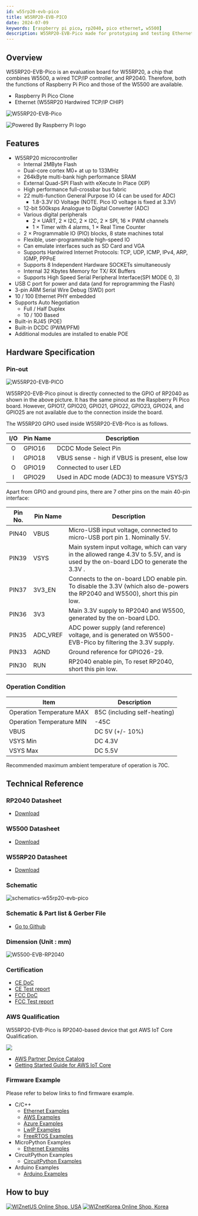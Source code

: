 ```yaml
---
id: w55rp20-evb-pico
title: W55RP20-EVB-PICO
date: 2024-07-09
keywords: [raspberry pi pico, rp2040, pico ethernet, w5500]
description: W55RP20-EVB-Pico made for prototyping and testing Ethernet capabilities on Pico
---
```


## Overview

W55RP20-EVB-Pico is an evaluation board for W55RP20, a chip that combines W5500, a wired TCP/IP controller, and RP2040.
Therefore, both the functions of Raspberry Pi Pico and those of the W5500 are available.

- Raspberry Pi Pico Clone
- Ethernet (W55RP20 Hardwired TCP/IP CHIP)

![W55RP20-EVB-Pico](/img/products/w55rp20-evb-pico/w55rp20-evb-pico-docs.png)

![Powered By Raspberry Pi logo](/img/pbp-logo-small.jpg)

## Features

- W55RP20 microcontroller
  - Internal 2MByte Flash
  - Dual-core cortex M0+ at up to 133MHz
  - 264kByte multi-bank high performance SRAM
  - External Quad-SPI Flash with eXecute In Place (XIP)
  - High performance full-crossbar bus fabric
  - 22 multi-function General Purpose IO (4 can be used for ADC)
    - 1.8-3.3V IO Voltage (NOTE. Pico IO voltage is fixed at 3.3V)
  - 12-bit 500ksps Analogue to Digital Converter (ADC)
  - Various digital peripherals
    - 2 × UART, 2 × I2C, 2 × I2C, 2 × SPI, 16 × PWM channels
    - 1 × Timer with 4 alarms, 1 × Real Time Counter
  - 2 × Programmable IO (PIO) blocks, 8 state machines total
  - Flexible, user-programmable high-speed IO
  - Can emulate interfaces such as SD Card and VGA
  - Supports Hardwired Internet Protocols: TCP, UDP, ICMP, IPv4, ARP, IGMP, PPPoE
  - Supports 8 Independent Hardware SOCKETs simultaneously
  - Internal 32 Kbytes Memory for TX/ RX Buffers
  - Supports High Speed Serial Peripheral Interface(SPI MODE 0, 3)
- USB C port for power and data (and for reprogramming the Flash)
- 3-pin ARM Serial Wire Debug (SWD) port
- 10 / 100 Ethernet PHY embedded
- Supports Auto Negotiation
  - Full / Half Duplex
  - 10 / 100 Based
- Built-in RJ45 (POE)
- Built-in DCDC (PWM/PFM)
- Additional modules are installed to enable POE

## Hardware Specification

### Pin-out

![W55RP20-EVB-PICO](/img/products/w55rp20-evb-pico/w55rp20-evb-pico-pinout.png)

W55RP20-EVB-Pico pinout is directly connected to the GPIO of RP2040 as shown in the above picture. It has the same pinout as the Raspberry Pi Pico board. However, GPIO17, GPIO20, GPIO21, GPIO22, GPIO23, GPIO24, and GPIO25 are not available due to the connection inside the board.

The W55RP20 GPIO used inside W55RP20-EVB-Pico is as follows.

| I/O  | Pin Name | Description                                    |
| :--: | -------- | ---------------------------------------------- |
|  O   | GPIO16   | DCDC Mode Select Pin                           |
|  I   | GPIO18   | VBUS sense - high if VBUS is present, else low |
|  O   | GPIO19   | Connected to user LED                          |
|  I   | GPIO29   | Used in ADC mode (ADC3) to measure VSYS/3      |


Apart from GPIO and ground pins, there are 7 other pins on the main 40-pin interface:

| Pin No. | Pin Name | Description                                                  |
| ------- | -------- | ------------------------------------------------------------ |
| PIN40   | VBUS     | Micro-USB input voltage, connected to micro-USB port pin 1. Nominally 5V. |
| PIN39   | VSYS     | Main system input voltage, which can vary in the allowed range 4.3V to 5.5V, and is used by the on-board LDO to generate the 3.3V . |
| PIN37   | 3V3_EN   | Connects to the on-board LDO enable pin. To disable the 3.3V (which also de-powers the RP2040 and W5500), short this pin low. |
| PIN36   | 3V3      | Main 3.3V supply to RP2040  and W5500, generated by the on-board LDO. |
| PIN35   | ADC_VREF | ADC power supply (and reference) voltage, and is generated on W5500-EVB-Pico by filtering the 3.3V supply. |
| PIN33   | AGND     | Ground reference for GPIO26-29.                              |
| PIN30   | RUN      | RP2040 enable pin, To reset RP2040, short this pin low.      |

### Operation Condition

| Item                      | Description                  |
| ------------------------- | ---------------------------- |
| Operation Temperature MAX | 85C (including self-heating) |
| Operation Temperature MIN | -45C                         |
| VBUS                      | DC 5V (+/- 10%)              |
| VSYS Min                  | DC 4.3V                      |
| VSYS Max                  | DC 5.5V                      |

Recommended maximum ambient temperature of operation is 70C.

## Technical Reference

### RP2040 Datasheet

- <a href="https://datasheets.raspberrypi.org/rp2040/rp2040-datasheet.pdf" target="_blank">Download</a>

### W5500 Datasheet

- <a href="https://docs.wiznet.io/Product/iEthernet/W5500/datasheet" target="_blank">Download</a>

### W55RP20 Datasheet

- <a href="https://docs.wiznet.io/Product/ioNIC/W55RP20/documents_md#w55rp20-datasheet" target="_blank">Download</a>

### Schematic

![schematics-w55rp20-evb-pico](/img/products/w55rp20-evb-pico/schematics-w55rp20-evb-pico.png)

### Schematic & Part list & Gerber File

- [Go to Github](https://github.com/Wiznet/Hardware-Files-of-WIZnet/tree/master/09_ioNIC)

### Dimension (Unit : mm)

![W5500-EVB-RP2040](/img/products/w55rp20-evb-pico/w55rp20-evb-pico-dimension.png)

### Certification

- <a href="/img/products/w55rp20-evb-pico/Certificate-CE-W55RP20-EVB-Pico.pdf" target="_blank">CE DoC</a>
- <a href="/img/products/w55rp20-evb-pico/Test-Report-CE-W55RP20-EVB-Pico.pdf" target="_blank">CE Test report</a>
- <a href="/img/products/w55rp20-evb-pico/Certificate-FCC-W55RP20-EVB-Pico.pdf" target="_blank">FCC DoC</a>
- <a href="/img/products/w55rp20-evb-pico/Test-Report-FCC-W55RP20-EVB-Pico.pdf" target="_blank">FCC Test report</a>

### AWS Qualification

W55RP20-EVB-Pico is RP2040-based device that got AWS IoT Core Qualification.

![](/img/products/w55rp20/aws_qualified_device_badge.png)

- [AWS Partner Device Catalog](https://partners.amazonaws.com/devices/a3Gaq00000000cjEAA/W55RP20-EVB-Pico)
- <a href="https://github.com/WIZnet-ioNIC/WIZnet-PICO-AWS-C?tab=readme-ov-file#getting-started-guide-for-aws-iot-core" target="_blank">Getting Started Guide for AWS IoT Core</a>

### Firmware Example
Please refer to below links to find firmware example.

- C/C++
  - [Ethernet Examples](https://github.com/WIZnet-ioNIC/WIZnet-PICO-C)
  - [AWS Examples](https://github.com/WIZnet-ioNIC/WIZnet-PICO-AWS-C)
  - [Azure Examples](https://github.com/WIZnet-ioNIC/WIZnet-PICO-AZURE-C)
  - [LwIP Examples](https://github.com/WIZnet-ioNIC/WIZnet-PICO-LWIP-C)
  - [FreeRTOS Examples](https://github.com/WIZnet-ioNIC/WIZnet-PICO-FREERTOS-C)
- MicroPython Examples
  - [Ethernet Examples](https://github.com/WIZnet-ioNIC/WIZnet-ioNIC-micropython)
- CircuitPython Examples
  - [CircuitPython Examples](https://github.com/WIZnet-ioNIC/WIZnet-ioNIC-Circuitpython)
- Arduino Examples
  - [Arduino Examples](https://github.com/earlephilhower/arduino-pico)

## How to buy

[![WIZnetUS Online Shop, USA](/img/products/w5500-evb-pico/icons/dollar.png)](https://eshop.wiznet.io/shop/module/w55rp20-evb-pico/)
[![WIZnetKorea Online Shop, Korea](/img/products/w5500-evb-pico/icons/won.png)](https://wiznetshop.io/product/detail.html?product_no=1094&cate_no=55&display_group=1)
